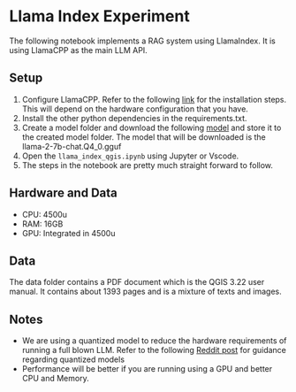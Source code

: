 # Llama Index Experiment

The following notebook implements a RAG system using LlamaIndex. It is using LlamaCPP as the main LLM API. 

## Setup
1. Configure LlamaCPP. Refer to the following [link](https://github.com/abetlen/llama-cpp-python) for the installation steps. This will depend on the hardware configuration that you have. 
2. Install the other python dependencies in the requirements.txt. 
3. Create a model folder and download the following [model](https://huggingface.co/TheBloke/Llama-2-7b-Chat-GGUF/resolve/main/llama-2-7b-chat.Q4_0.gguf) and store it to the created model folder. The model that will be downloaded is the llama-2-7b-chat.Q4_0.gguf
4. Open the `llama_index_qgis.ipynb` using Jupyter or Vscode.
5. The steps in the notebook are pretty much straight forward to follow.

## Hardware and Data
- CPU: 4500u
- RAM: 16GB
- GPU: Integrated in 4500u

## Data
The data folder contains a PDF document which is the QGIS 3.22 user manual. It contains about 1393 pages and is a mixture of texts and images.

## Notes
- We are using a quantized model to reduce the hardware requirements of running a full blown LLM. Refer to the following [Reddit post](https://www.reddit.com/r/LocalLLaMA/comments/14gjz8h/i_have_multiple_doubts_about_kquant_models_and/) for guidance regarding quantized models
- Performance will be better if you are running using a GPU and better CPU and Memory.
